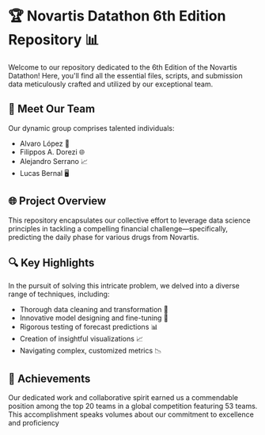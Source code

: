 # 🏆 Novartis Datathon 6th Edition Repository 📊

Welcome to our repository dedicated to the 6th Edition of the Novartis Datathon! Here, you'll find all the essential files, scripts, and submission data meticulously crafted and utilized by our exceptional team.

## 👥 Meet Our Team

Our dynamic group comprises talented individuals:
- Alvaro López 🚀
- Filippos A. Dorezi 🌐
- Alejandro Serrano 📈
- Lucas Bernal 🖥️

## 🌐 Project Overview

This repository encapsulates our collective effort to leverage data science principles in tackling a compelling financial challenge—specifically, predicting the daily phase for various drugs from Novartis.

## 🔍 Key Highlights

In the pursuit of solving this intricate problem, we delved into a diverse range of techniques, including:
- Thorough data cleaning and transformation 🧹
- Innovative model designing and fine-tuning 🤖
- Rigorous testing of forecast predictions 📊
- Creation of insightful visualizations 📈
- Navigating complex, customized metrics 📉

## 🏅 Achievements

Our dedicated work and collaborative spirit earned us a commendable position among the top 20 teams in a global competition featuring 53 teams. This accomplishment speaks volumes about our commitment to excellence and proficiency

